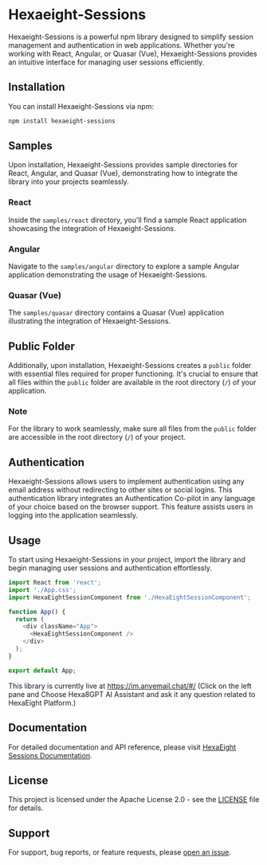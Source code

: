 # Hexaeight-Sessions

Hexaeight-Sessions is a powerful npm library designed to simplify session management and authentication in web applications. Whether you're working with React, Angular, or Quasar (Vue), Hexaeight-Sessions provides an intuitive interface for managing user sessions efficiently.

## Installation

You can install Hexaeight-Sessions via npm:

```bash
npm install hexaeight-sessions
```

## Samples

Upon installation, Hexaeight-Sessions provides sample directories for React, Angular, and Quasar (Vue), demonstrating how to integrate the library into your projects seamlessly.

### React

Inside the `samples/react` directory, you'll find a sample React application showcasing the integration of Hexaeight-Sessions.

### Angular

Navigate to the `samples/angular` directory to explore a sample Angular application demonstrating the usage of Hexaeight-Sessions.

### Quasar (Vue)

The `samples/quasar` directory contains a Quasar (Vue) application illustrating the integration of Hexaeight-Sessions.

## Public Folder

Additionally, upon installation, Hexaeight-Sessions creates a `public` folder with essential files required for proper functioning. It's crucial to ensure that all files within the `public` folder are available in the root directory (`/`) of your application.

### Note

For the library to work seamlessly, make sure all files from the `public` folder are accessible in the root directory (`/`) of your project.

## Authentication

Hexaeight-Sessions allows users to implement authentication using any email address without redirecting to other sites or social logins. This authentication library integrates an Authentication Co-pilot in any language of your choice based on the browser support. This feature assists users in logging into the application seamlessly.

## Usage

To start using Hexaeight-Sessions in your project, import the library and begin managing user sessions and authentication effortlessly.

```javascript
import React from 'react';
import './App.css';
import HexaEightSessionComponent from './HexaEightSessionComponent'; 

function App() {
  return (
    <div className="App">
      <HexaEightSessionComponent />
    </div>
  );
}

export default App;
```

This library is currently live at https://im.anyemail.chat/#/  (Click on the left pane and Choose Hexa8GPT AI Assistant and ask it any question related to HexaEight Platform.)


## Documentation

For detailed documentation and API reference, please visit [HexaEight Sessions Documentation](https://docs.hexaeight.com).

## License

This project is licensed under the Apache License 2.0 - see the [LICENSE](LICENSE) file for details.

## Support

For support, bug reports, or feature requests, please [open an issue](https://github.com/HexaEightTeam/hexaeight-sessions/issues).
